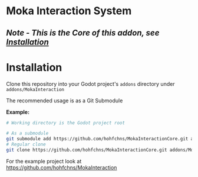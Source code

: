 # Moka Interaction System

## *Note - This is the Core of this addon, see [Installation](#installation)*

# Installation

Clone this repository into your Godot project's `addons` directory under `addons/MokaInteraction`

The recommended usage is as a Git Submodule

**Example:**

``` bash
# Working directory is the Godot project root

# As a submodule
git submodule add https://github.com/hohfchns/MokaInteractionCore.git addons/MokaInteraction
# Regular clone
git clone https://github.com/hohfchns/MokaInteractionCore.git addons/MokaInteraction
```

For the example project look at https://github.com/hohfchns/MokaInteraction

